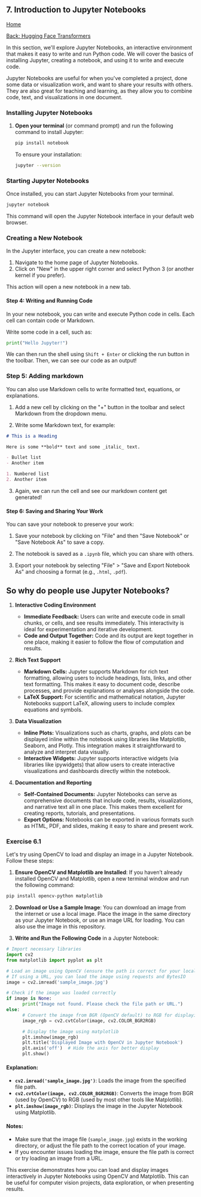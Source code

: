 ## 7. Introduction to Jupyter Notebooks

[Home](README.md)

[Back: Hugging Face Transformers](05_hugging_face_transformers.md)

In this section, we'll explore Jupyter Notebooks, an interactive environment that makes it easy to write and run Python code. We will cover the basics of installing Jupyter, creating a notebook, and using it to write and execute code.

Jupyter Notebooks are useful for when you've completed a project, done some data or visualization work, and want to share your results with others. They are also great for teaching and learning, as they allow you to combine code, text, and visualizations in one document.

### Installing Jupyter Notebooks

1. **Open your terminal** (or command prompt) and run the following command to install Jupyter:

   ```bash
   pip install notebook
   ```

   To ensure your installation:

   ```bash
   jupyter --version
   ```

### Starting Jupyter Notebooks

Once installed, you can start Jupyter Notebooks from your terminal.

```bash
jupyter notebook
```

This command will open the Jupyter Notebook interface in your default web browser.

### Creating a New Notebook

In the Jupyter interface, you can create a new notebook:

1. Navigate to the home page of Jupyter Notebooks.
2. Click on "New" in the upper right corner and select Python 3 (or another kernel if you prefer).

This action will open a new notebook in a new tab.

#### Step 4: Writing and Running Code

In your new notebook, you can write and execute Python code in cells. Each cell can contain code or Markdown.

Write some code in a cell, such as:

```python
print("Hello Jupyter!")
```

We can then run the shell using `Shift + Enter` or clicking the run button in the toolbar. Then, we can see our code as an output!

### Step 5: Adding markdown

You can also use Markdown cells to write formatted text, equations, or explanations.

1. Add a new cell by clicking on the "+" button in the toolbar and select Markdown from the dropdown menu.

2. Write some Markdown text, for example:

```markdown
# This is a Heading

Here is some **bold** text and some _italic_ text.

- Bullet list
- Another item

1. Numbered list
2. Another item
```

3. Again, we can run the cell and see our markdown content get generated!

#### Step 6: Saving and Sharing Your Work

You can save your notebook to preserve your work:

1. Save your notebook by clicking on "File" and then "Save Notebook" or "Save Notebook As" to save a copy.

2. The notebook is saved as a `.ipynb` file, which you can share with others.

3. Export your notebook by selecting "File" > "Save and Export Notebook As" and choosing a format (e.g., `.html`, `.pdf`).

## So why do people use Jupyter Notebooks?

1. **Interactive Coding Environment**

   - **Immediate Feedback:** Users can write and execute code in small chunks, or cells, and see results immediately. This interactivity is ideal for experimentation and iterative development.
   - **Code and Output Together:** Code and its output are kept together in one place, making it easier to follow the flow of computation and results.

2. **Rich Text Support**

   - **Markdown Cells:** Jupyter supports Markdown for rich text formatting, allowing users to include headings, lists, links, and other text formatting. This makes it easy to document code, describe processes, and provide explanations or analyses alongside the code.
   - **LaTeX Support:** For scientific and mathematical notation, Jupyter Notebooks support LaTeX, allowing users to include complex equations and symbols.

3. **Data Visualization**

   - **Inline Plots:** Visualizations such as charts, graphs, and plots can be displayed inline within the notebook using libraries like Matplotlib, Seaborn, and Plotly. This integration makes it straightforward to analyze and interpret data visually.
   - **Interactive Widgets:** Jupyter supports interactive widgets (via libraries like ipywidgets) that allow users to create interactive visualizations and dashboards directly within the notebook.

4. **Documentation and Reporting**

   - **Self-Contained Documents:** Jupyter Notebooks can serve as comprehensive documents that include code, results, visualizations, and narrative text all in one place. This makes them excellent for creating reports, tutorials, and presentations.
   - **Export Options:** Notebooks can be exported in various formats such as HTML, PDF, and slides, making it easy to share and present work.

### Exercise 6.1

Let's try using OpenCV to load and display an image in a Jupyter Notebook. Follow these steps:

1. **Ensure OpenCV and Matplotlib are Installed**:
   If you haven’t already installed OpenCV and Matplotlib, open a new terminal window and run the following command:

```bash
pip install opencv-python matplotlib
```

2. **Download or Use a Sample Image**:
   You can download an image from the internet or use a local image. Place the image in the same directory as your Jupyter Notebook, or use an image URL for loading. You can also use the image in this repository.

3. **Write and Run the Following Code** in a Jupyter Notebook:

```python
# Import necessary libraries
import cv2
from matplotlib import pyplot as plt

# Load an image using OpenCV (ensure the path is correct for your local image)
# If using a URL, you can load the image using requests and BytesIO
image = cv2.imread('sample_image.jpg')

# Check if the image was loaded correctly
if image is None:
      print("Image not found. Please check the file path or URL.")
else:
      # Convert the image from BGR (OpenCV default) to RGB for displaying correctly
      image_rgb = cv2.cvtColor(image, cv2.COLOR_BGR2RGB)

      # Display the image using matplotlib
      plt.imshow(image_rgb)
      plt.title('Displayed Image with OpenCV in Jupyter Notebook')
      plt.axis('off')  # Hide the axis for better display
      plt.show()
```

#### Explanation:

- **`cv2.imread('sample_image.jpg')`**: Loads the image from the specified file path.
- **`cv2.cvtColor(image, cv2.COLOR_BGR2RGB)`**: Converts the image from BGR (used by OpenCV) to RGB (used by most other tools like Matplotlib).
- **`plt.imshow(image_rgb)`**: Displays the image in the Jupyter Notebook using Matplotlib.

#### Notes:

- Make sure that the image file (`sample_image.jpg`) exists in the working directory, or adjust the file path to the correct location of your image.
- If you encounter issues loading the image, ensure the file path is correct or try loading an image from a URL.

This exercise demonstrates how you can load and display images interactively in Jupyter Notebooks using OpenCV and Matplotlib. This can be useful for computer vision projects, data exploration, or when presenting results.
